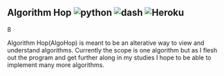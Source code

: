 ## Algorithm Hop ![python] ![dash] ![Heroku]

[python]: https://img.shields.io/github/pipenv/locked/python-version/ablades/algohop?style=flat-square 

[dash]: https://img.shields.io/github/pipenv/locked/dependency-version/ablades/algohop/dash?style=flat-square

[Heroku]: https://img.shields.io/badge/heroku-deployed-brightgreen?style=flat-square
8

Algorithm Hop(AlgoHop) is meant to be an alterative way to view and understand algorithms. Currently the scope is one algorithm but as I flesh out the program and get further along in my studies I hope to be able to implement many more algorithms.



